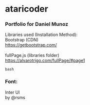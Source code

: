 # ataricoder
### Portfolio for Daniel Munoz
Libraries used (Installation Method):<br>
Bootstrap (CDN)<br>
https://getbootstrap.com/<br>
<br>
fullPage.js (libraries folder)<br>
https://alvarotrigo.com/fullPage/#page1<br>
```
bash
```
### Font:
Inter UI<br>
by @rsms




